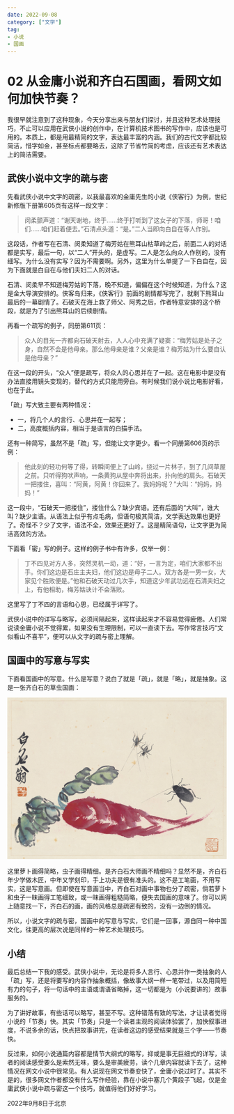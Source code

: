 ```yaml
---
date: 2022-09-08
category: ["文学"]
tag: 
- 小说
- 国画
---
```


# 02 从金庸小说和齐白石国画，看网文如何加快节奏？

我很早就注意到了这种现象，今天分享出来与朋友们探讨，并且这种艺术处理技巧，不止可以应用在武侠小说的创作中，在计算机技术图书的写作中，应该也是可用的。本质上，都是用最精简的文字，表达最丰富的内涵。我们的古代文字都比较简洁，惜字如金，甚至标点都要略去，这除了节省竹简的考虑，应该还有艺术表达上的简洁需要。

<!--more-->

## 武侠小说中文字的疏与密

先看武侠小说中文字的疏密，以我最喜欢的金庸先生的小说《侠客行》为例，世纪新修版下册第605页有这样一段文字：

>闵柔颤声道：“谢天谢地，终于......终于打听到了这女子的下落，师哥！咱们......咱们赶着便去。”石清点头道：“是。”二人当即向白自在等人作别。

这段话，作者写在石清、闵柔知道了梅芳姑在熊耳山枯草岭之后，前面二人的对话都是实写，最后一句，以“二人”开头的，是虚写。二人是怎么向众人作别的，没有细写。为什么没有实写？因为不需要啊。另外，这里为什么单提了一下白自在，因为下面就是白自在与他们夫妇二人的对话。

石清、闵柔早不知道梅芳姑的下落，晚不知道，偏偏在这个时候知道，为什么？这是金大导演安排的。侠客岛归来，《侠客行》前面的剧情都写完了，就剩下熊耳山最后的一幕剧情了。石破天在海上救了师父、阿秀之后，作者特意安排的这个桥段，就是为了引出熊耳山的后续剧情。

再看一个疏写的例子，同册第611页：

> 众人的目光一齐都向石破天射去，人人心中充满了疑窦：“梅芳姑是处子之身，自然不会是他母亲。那么他母亲是谁？父亲是谁？梅芳姑为什么要自认是他母亲？”

在这一段的开头，“众人”便是疏写，将众人的心思并在了一起。这在电影中是没有办法直接用镜头变现的，替代的方式只能用旁白。有时候我们说小说比电影好看，也在于此。

「疏」写大致主要有两种情况：

- 一，将几个人的言行、心思并在一起写；
- 二，高度概括内容，相当于是语言的白描手法。

还有一种简写，虽然不是「疏」写，但能让文字更少。看一个同册第606页的示例：

> 他此刻的轻功何等了得，转瞬间便上了山岭，绕过一片林子，到了几间草屋之前。只听得狗吠声响，一条黄狗从屋中奔将出来，扑向他的肩头。石破天一把搂住，喜叫：“阿黄，阿黄！你回来了。我妈妈呢？”大叫：“妈妈，妈妈！”

这一段中，“石破天一把搂住”，搂住什么？缺少宾语。还有后面的“大叫”，谁大叫？缺少主语。从语法上似乎有点毛病，但语句极其简洁，文学表达效果也更好了。奇怪不？少了文字，语法不全，效果还更好了。这是精简语句，让文字更为简洁高效的方法。

下面看「密」写的例子。这样的例子书中有许多，仅举一例：

> 丁不四见对方人多，突然灵机一动，道：“好，一言为定，咱们大家都不出手。你们这边是石庄主夫妇，他们这边是母子二人。双方各是一男一女，大家见个胜败便是。”他和石破天动过几次手，知道这少年武功远在石清夫妇之上，有他相助，梅芳姑诀计不会落败。

这里写了丁不四的言语和心思，已经属于详写了。

武侠小说中的详写与略写，必须间隔起来，这样读起来才不容易觉得疲倦。人们常说读金庸小说不觉得累，如果没有生理限制，可以一直读下去。写作常言技巧“文似看山不喜平”，便可以从文字的疏与密上理解。

## 国画中的写意与写实

下面看国画中的写意。什么是写意？说白了就是「疏」，就是「略」，就是抽象。这是一张齐白石的草虫国画：

![齐白石画作](./assets/d452cdc9b65840a89bc1aeaff04516c0.jpeg)

这里萝卜画得简略，虫子画得精细。是齐白石大师画不精细吗？显然不是，齐白石年少学做木匠，中年又学刻印，手上功夫是很有准头的。这不是工笔画，不用写实，这是写意画。但即使在写意画当中，齐白石对画中事物也分了疏密，倘若萝卜和虫子一昧画得工笔细致，或一昧画得粗糙简略，便失去国画的意味了。你可以网上随意找一下，齐白石的画，画的风格总是疏密有致的，没有一边倒的情况。

所以，小说文字的疏与密，国画中的写意与写实，它们是一回事，源自同一种中国文化，往更高的层次说是同样的一种艺术处理技巧。

## 小结

最后总结一下我的感受。武侠小说中，无论是将多人言行、心思并作一类抽象的人「疏」写，还是将要写的内容作抽象概括，像故事大纲一样一笔带过，以及用简短有力的句子，将一句话中的主语或谓语省略掉，这一切都是为（小说要讲的）故事服务的。

为了讲好故事，有些话可以略写，甚至不写。这种错落有致的写法，才让读者觉得小说的「节奏」快。其实「节奏」只是一个读者主观的阅读体验罢了，加快叙事进度，不说多余的话，快点把故事讲完，在读者这边的感受结果就是三个字——节奏快。

反过来，如何小说通篇内容都是情节大纲式的略写，抑或是事无巨细式的详写，读者的阅读感受要么是索然无味，要么是审美疲劳，读个几章内容就读下去了，这种情况在网文小说中很常见。有人说现在网文节奏变快了，金庸小说过时了。其实不是的，很多网文作者都没有什么写作经验，靠在小说中塞几个黄段子飞起，仅是金庸武侠小说中疏与密这一个技巧，就值得他们好好学习。

2022年9月8日于北京

